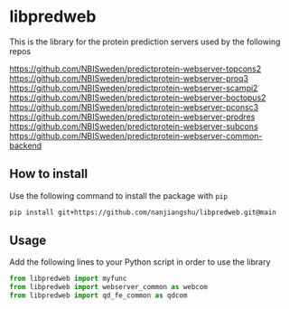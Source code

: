 # libpredweb
This is the library for the protein prediction servers used by the following repos

https://github.com/NBISweden/predictprotein-webserver-topcons2
https://github.com/NBISweden/predictprotein-webserver-proq3
https://github.com/NBISweden/predictprotein-webserver-scampi2
https://github.com/NBISweden/predictprotein-webserver-boctopus2
https://github.com/NBISweden/predictprotein-webserver-pconsc3
https://github.com/NBISweden/predictprotein-webserver-prodres
https://github.com/NBISweden/predictprotein-webserver-subcons
https://github.com/NBISweden/predictprotein-webserver-common-backend


## How to install 

Use the following command to install the package with `pip`

```bash
pip install git+https://github.com/nanjiangshu/libpredweb.git@main
```
## Usage

Add the following lines to your Python script in order to use the library
```python
from libpredweb import myfunc
from libpredweb import webserver_common as webcom
from libpredweb import qd_fe_common as qdcom
```
